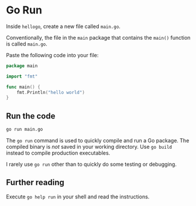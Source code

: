 # Go Run

Inside `hellogo`, create a new file called `main.go`.

Conventionally, the file in the `main` package that contains the `main()` function is called `main.go`.

Paste the following code into your file:

```go
package main

import "fmt"

func main() {
	fmt.Println("hello world")
}
```

## Run the code

```bash
go run main.go
```

The `go run` command is used to quickly compile and run a Go package. The compiled binary is _not_ saved in your working directory. Use `go build` instead to compile production executables.

I rarely use `go run` other than to quickly do some testing or debugging.

## Further reading

Execute `go help run` in your shell and read the instructions.
